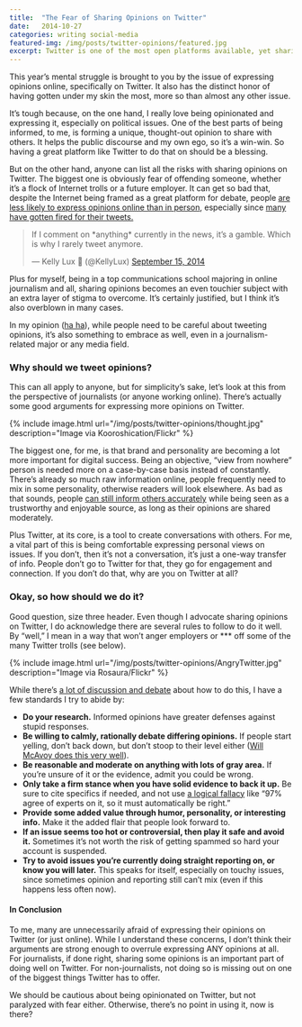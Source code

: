 ```yaml
---
title:  "The Fear of Sharing Opinions on Twitter"
date:   2014-10-27
categories: writing social-media
featured-img: /img/posts/twitter-opinions/featured.jpg
excerpt: Twitter is one of the most open platforms available, yet sharing views on it brings surprising risk to most people.
---
```


This year’s mental struggle is brought to you by the issue of expressing opinions online, specifically on Twitter. It also has the distinct honor of having gotten under my skin the most, more so than almost any other issue.

It’s tough because, on the one hand, I really love being opinionated and expressing it, especially on political issues. One of the best parts of being informed, to me, is forming a unique, thought-out opinion to share with others. It helps the public discourse and my own ego, so it’s a win-win. So having a great platform like Twitter to do that on should be a blessing.

But on the other hand, anyone can list all the risks with sharing opinions on Twitter. The biggest one is obviously fear of offending someone, whether it’s a flock of Internet trolls or a future employer. It can get so bad that, despite the Internet being framed as a great platform for debate, people [are less likely to express opinions online than in person](https://www.yahoo.com/tech/study-social-media-users-shy-away-from-opinions-95832312754.html), especially since [many have gotten fired for their tweets.](http://www.businessinsider.com/twitter-fired-2011-5?op=1)

<blockquote class="twitter-tweet" lang="en">If I comment on *anything* currently in the news, it’s a gamble. Which is why I rarely tweet anymore.

— Kelly Lux  (@KellyLux) <a href="https://twitter.com/KellyLux/status/511521194672394240">September 15, 2014</a></blockquote>
<script src="//platform.twitter.com/widgets.js" async="" charset="utf-8"></script>

Plus for myself, being in a top communications school majoring in online journalism and all, sharing opinions becomes an even touchier subject with an extra layer of stigma to overcome. It’s certainly justified, but I think it’s also overblown in many cases.

In my opinion ([ha ha](http://tvtropes.org/pmwiki/pmwiki.php/Main/Pun?from=Main.IncrediblyLamePun)), while people need to be careful about tweeting opinions, it’s also something to embrace as well, even in a journalism-related major or any media field.

### Why should we tweet opinions?

This can all apply to anyone, but for simplicity’s sake, let’s look at this from the perspective of journalists (or anyone working online). There’s actually some good arguments for expressing more opinions on Twitter.

{% include image.html url="/img/posts/twitter-opinions/thought.jpg" description="Image via Kooroshication/Flickr" %}

The biggest one, for me, is that brand and personality are becoming a lot more important for digital success. Being an objective, “view from nowhere” person is needed more on a case-by-case basis instead of constantly. There’s already so much raw information online, people frequently need to mix in some personality, otherwise readers will look elsewhere. As bad as that sounds, people [can still inform others accurately](http://archive.pressthink.org/2003/09/18/jennings.html) while being seen as a trustworthy and enjoyable source, as long as their opinions are shared moderately.

Plus Twitter, at its core, is a tool to create conversations with others. For me, a vital part of this is being comfortable expressing personal views on issues. If you don’t, then it’s not a conversation, it’s just a one-way transfer of info. People don’t go to Twitter for that, they go for engagement and connection. If you don’t do that, why are you on Twitter at all?

### Okay, so how should we do it?

Good question, size three header. Even though I advocate sharing opinions on Twitter, I do acknowledge there are several rules to follow to do it well. By “well,” I mean in a way that won’t anger employers or *** off some of the many Twitter trolls (see below).

{% include image.html url="/img/posts/twitter-opinions/AngryTwitter.jpg" description="Image via Rosaura/Flickr" %}

While there’s [a lot of discussion and debate](http://stevebuttry.wordpress.com/2012/02/06/questions-and-answers-about-journalists-opinions-in-social-media/) about how to do this, I have a few standards I try to abide by:

* **Do your research.** Informed opinions have greater defenses against stupid responses.
* **Be willing to calmly, rationally debate differing opinions.** If people start yelling, don’t back down, but don’t stoop to their level either ([Will McAvoy does this very well](https://twitter.com/WillMcAvoyACN)).
* **Be reasonable and moderate on anything with lots of gray area.** If you’re unsure of it or the evidence, admit you could be wrong.
* **Only take a firm stance when you have solid evidence to back it up.** Be sure to cite specifics if needed, and not use [a logical fallacy](http://utminers.utep.edu/omwilliamson/ENGL1311/fallacies.htm) like “97% agree of experts on it, so it must automatically be right.”
* **Provide some added value through humor, personality, or interesting info.** Make it the added flair that people look forward to.
* **If an issue seems too hot or controversial, then play it safe and avoid it.** Sometimes it’s not worth the risk of getting spammed so hard your account is suspended.
* **Try to avoid issues you’re currently doing straight reporting on, or know you will later.** This speaks for itself, especially on touchy issues, since sometimes opinion and reporting still can’t mix (even if this happens less often now).

#### In Conclusion

To me, many are unnecessarily afraid of expressing their opinions on Twitter (or just online). While I understand these concerns, I don’t think their arguments are strong enough to overrule expressing ANY opinions at all. For journalists, if done right, sharing some opinions is an important part of doing well on Twitter. For non-journalists, not doing so is missing out on one of the biggest things Twitter has to offer.

We should be cautious about being opinionated on Twitter, but not paralyzed with fear either.  Otherwise, there’s no point in using it, now is there?